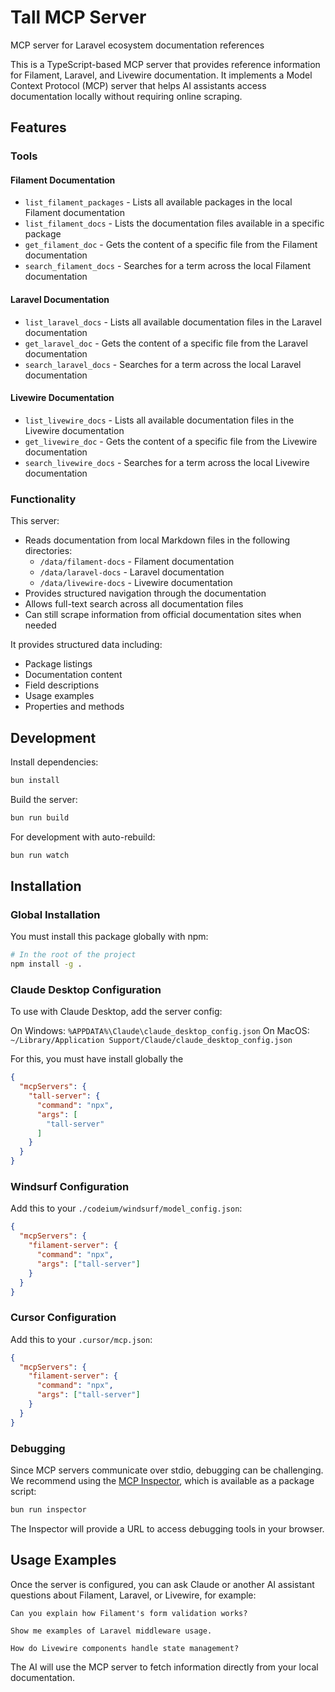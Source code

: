 # Tall MCP Server

MCP server for Laravel ecosystem documentation references

This is a TypeScript-based MCP server that provides reference information for Filament, Laravel, and Livewire documentation. It implements a Model Context Protocol (MCP) server that helps AI assistants access documentation locally without requiring online scraping.

## Features

### Tools

#### Filament Documentation

- `list_filament_packages` - Lists all available packages in the local Filament documentation
- `list_filament_docs` - Lists the documentation files available in a specific package
- `get_filament_doc` - Gets the content of a specific file from the Filament documentation
- `search_filament_docs` - Searches for a term across the local Filament documentation

#### Laravel Documentation

- `list_laravel_docs` - Lists all available documentation files in the Laravel documentation
- `get_laravel_doc` - Gets the content of a specific file from the Laravel documentation
- `search_laravel_docs` - Searches for a term across the local Laravel documentation

#### Livewire Documentation

- `list_livewire_docs` - Lists all available documentation files in the Livewire documentation
- `get_livewire_doc` - Gets the content of a specific file from the Livewire documentation
- `search_livewire_docs` - Searches for a term across the local Livewire documentation

### Functionality

This server:

- Reads documentation from local Markdown files in the following directories:
  - `/data/filament-docs` - Filament documentation
  - `/data/laravel-docs` - Laravel documentation
  - `/data/livewire-docs` - Livewire documentation
- Provides structured navigation through the documentation
- Allows full-text search across all documentation files
- Can still scrape information from official documentation sites when needed

It provides structured data including:

- Package listings
- Documentation content
- Field descriptions
- Usage examples
- Properties and methods

## Development

Install dependencies:

```bash
bun install
```

Build the server:

```bash
bun run build
```

For development with auto-rebuild:

```bash
bun run watch
```

## Installation

### Global Installation

You must install this package globally with npm:

```bash
# In the root of the project
npm install -g .
```

### Claude Desktop Configuration

To use with Claude Desktop, add the server config:

On Windows: `%APPDATA%\Claude\claude_desktop_config.json`
On MacOS: `~/Library/Application Support/Claude/claude_desktop_config.json`

For this, you must have install globally the 


```json
{
  "mcpServers": {
    "tall-server": {
      "command": "npx",
      "args": [
        "tall-server"
      ]
    }
  }
}
```

### Windsurf Configuration

Add this to your `./codeium/windsurf/model_config.json`:

```json
{
  "mcpServers": {
    "filament-server": {
      "command": "npx",
      "args": ["tall-server"]
    }
  }
}
```

### Cursor Configuration

Add this to your `.cursor/mcp.json`:

```json
{
  "mcpServers": {
    "filament-server": {
      "command": "npx",
      "args": ["tall-server"]
    }
  }
}
```

### Debugging

Since MCP servers communicate over stdio, debugging can be challenging. We recommend using the [MCP Inspector](https://github.com/modelcontextprotocol/inspector), which is available as a package script:

```bash
bun run inspector
```

The Inspector will provide a URL to access debugging tools in your browser.

## Usage Examples

Once the server is configured, you can ask Claude or another AI assistant questions about Filament, Laravel, or Livewire, for example:

```
Can you explain how Filament's form validation works?
```

```
Show me examples of Laravel middleware usage.
```

```
How do Livewire components handle state management?
```

The AI will use the MCP server to fetch information directly from your local documentation.
